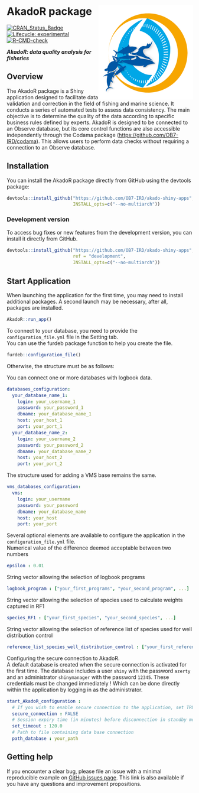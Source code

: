 
<!-- README.md is generated from README.Rmd. Please edit that file and click on Knit button at the end. -->

# AkadoR package <img src='inst/app/www/favicon.png' align="right" /></a>

<!-- badges: start -->

[![CRAN_Status_Badge](https://www.r-pkg.org/badges/version/AkadoR)](https://cran.r-project.org/package=AkadoR)
[![Lifecycle:
experimental](https://img.shields.io/badge/lifecycle-experimental-orange.svg)](https://www.tidyverse.org/lifecycle/#experimental)
[![R-CMD-check](https://github.com/OB7-IRD/akado-shiny-apps/workflows/R-CMD-check/badge.svg)](https://github.com/OB7-IRD/akado-shiny-apps/actions)
<!-- badges: end -->

***AkadoR: data quality analysis for fisheries***

## Overview

The AkadoR package is a Shiny application designed to facilitate data
validation and correction in the field of fishing and marine science. It
conducts a series of automated tests to assess data consistency. The
main objective is to determine the quality of the data according to
specific business rules defined by experts. AkadoR is designed to be
connected to an Observe database, but its core control functions are
also accessible independently through the Codama package
(<https://github.com/OB7-IRD/codama>). This allows users to perform data
checks without requiring a connection to an Observe database.

## Installation

You can install the AkadoR package directly from GitHub using the
devtools package:

``` r
devtools::install_github("https://github.com/OB7-IRD/akado-shiny-apps",
                         INSTALL_opts=c("--no-multiarch"))
```

### Development version

To access bug fixes or new features from the development version, you
can install it directly from GitHub.

``` r
devtools::install_github("https://github.com/OB7-IRD/akado-shiny-apps",
                         ref = "development",
                         INSTALL_opts=c("--no-multiarch"))
```

## Start Application

When launching the application for the first time, you may need to
install additional packages. A second launch may be necessary, after
all, packages are installed.

``` r
AkadoR::run_app()
```

To connect to your database, you need to provide the
`configuration_file.yml` file in the Setting tab.  
You can use the furdeb package function to help you create the file.

``` r
furdeb::configuration_file()
```

Otherwise, the structure must be as follows:

You can connect one or more databases with logbook data.

``` yml
databases_configuration:
  your_database_name_1:
    login: your_username_1
    password: your_password_1
    dbname: your_database_name_1
    host: your_host_1
    port: your_port_1
  your_database_name_2:
    login: your_username_2
    password: your_password_2
    dbname: your_database_name_2
    host: your_host_2
    port: your_port_2
```

The structure used for adding a VMS base remains the same.

``` yml
vms_databases_configuration:
  vms:
    login: your_username
    password: your_password
    dbname: your_database_name
    host: your_host
    port: your_port
```

Several optional elements are available to configure the application in
the `configuration_file.yml` file.  
Numerical value of the difference deemed acceptable between two numbers

``` yml
epsilon : 0.01
```

String vector allowing the selection of logbook programs

``` yml
logbook_program : ["your_first_programs", "your_second_program", ...]
```

String vector allowing the selection of species used to calculate
weights captured in RF1

``` yml
species_RF1 : ["your_first_species", "your_second_species", ...]
```

String vector allowing the selection of reference list of species used
for well distribution control

``` yml
reference_list_species_well_distribution_control : ["your_first_reference_list", "your_second_reference_list", ...]
```

Configuring the secure connection to AkadoR.  
A default database is created when the secure connection is activated
for the first time. The database includes a user `shiny` with the
password `azerty` and an administrator `shinymanager` with the password
`12345`. These credentials must be changed immediately ! Which can be
done directly within the application by logging in as the administrator.

``` yml
start_AkadoR_configuration :
  # If you wish to enable secure connection to the application, set TRUE, otherwise set FALSE
  secure_connection : FALSE
  # Session expiry time (in minutes) before disconnection in standby mode if secure connection is enabled
  set_timeout : 120.0
  # Path to file containing data base connection
  path_database : your_path
```

## Getting help

If you encounter a clear bug, please file an issue with a minimal
reproducible example on [GitHub issues
page](https://github.com/OB7-IRD/akado-shiny-apps/issues). This link is
also available if you have any questions and improvement propositions.

